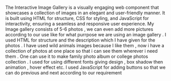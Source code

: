 The Interactive Image Gallery is a visually engaging web component that showcases a collection of images in an elegant and user-friendly manner. It is built using HTML for structure, CSS for styling, and JavaScript for interactivity, ensuring a seamless and responsive user experience.
My Image gallery consists of  5-6 photos , we can even add more pictures according to our use like for what purrpose we are using an image gallery . 
I used HTML for structure and the description which I have given for the photos . I have used wild animals images because I like them , now i have a collection of photos at one place so that i can see them wherever i need them .
One can use it to make family photo album or college photos collection .
I used for using different fonts giving design , box shadow then animation , hover effect etc.
I used JavaScript for adding buttons so that we can do previous and next according to our requirement 
